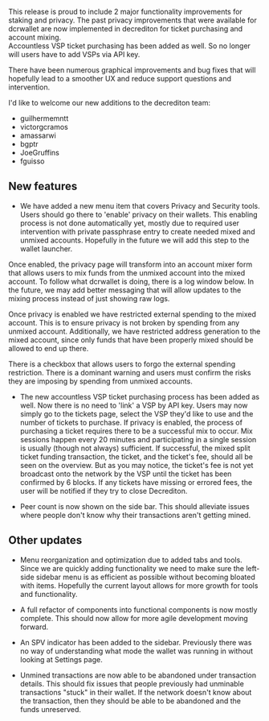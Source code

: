 This release is proud to include 2 major functionality improvements for staking
and privacy.  The past privacy improvements that were available for dcrwallet
are now implemented in decrediton for ticket purchasing and account mixing.  
Accountless VSP ticket purchasing has been added as well.  So no longer will
users have to add VSPs via API key.  

There have been numerous graphical improvements and bug fixes that will
hopefully lead to a smoother UX and reduce support questions and intervention.

I'd like to welcome our new additions to the decrediton team:

  * guilhermemntt
  * victorgcramos
  * amassarwi
  * bgptr
  * JoeGruffins
  * fguisso

## New features 

  * We have added a new menu item that covers Privacy and Security tools.  
  Users should go there to 'enable' privacy on their wallets.  This enabling
  process is not done automatically yet, mostly due to required user
  intervention with private passphrase entry to create needed mixed and unmixed 
  accounts.  Hopefully in the future we will add this step to the wallet
  launcher.  

  Once enabled, the privacy page will transform into an account mixer form that
  allows users to mix funds from the unmixed account into the mixed account.  To
  follow what dcrwallet is doing, there is a log window below.  In the future,
  we may add better messaging that will allow updates to the mixing process
  instead of just showing raw logs.

  Once privacy is enabled we have restricted external spending to the mixed
  account.  This is to ensure privacy is not broken by spending from any unmixed
  account.  Additionally, we have restricted address generation to the mixed account,
  since only funds that have been properly mixed should be allowed to end up
  there.  

  There is a checkbox that allows users to forgo the external spending
  restriction.  There is a dominant warning and users must confirm the risks
  they are imposing by spending from unmixed accounts.

  * The new accountless VSP ticket purchasing process has been added as well.
  Now there is no need to 'link' a VSP by API key.  Users may now simply go
  to the tickets page, select the VSP they'd like to use and the number of
  tickets to purchase.  If privacy is enabled, the process of purchasing a 
  ticket requires there to be a successful mix to occur. Mix sessions happen 
  every 20 minutes and participating in a single session is usually (though not 
  always) sufficient.  If successful, the mixed split ticket funding 
  transaction, the ticket, and the ticket's fee, should all be seen on the 
  overview.  But as you may notice, the ticket's fee is not yet broadcast onto 
  the network by the VSP until the ticket has been confirmed by 6 blocks.  If 
  any tickets have missing or errored fees, the user will be notified if they 
  try to close Decrediton.

  * Peer count is now shown on the side bar.  This should alleviate issues where
  people don't know why their transactions aren't getting mined.

## Other updates

  * Menu reorganization and optimization due to added tabs and tools.  Since
  we are quickly adding functionality we need to make sure the left-side sidebar
  menu is as efficient as possible without becoming bloated with items.
  Hopefully the current layout allows for more growth for tools and
  functionality.

  * A full refactor of components into functional components is now mostly
  complete.  This should now allow for more agile development moving forward.

  * An SPV indicator has been added to the sidebar.  Previously there
  was no way of understanding what mode the wallet was running in without
  looking at Settings page.

  * Unmined transactions are now able to be abandoned under transaction details.
  This should fix issues that people previously had unminable transactions
  "stuck" in their wallet.  If the network doesn't know about the transaction,
  then they should be able to be abandoned and the funds unreserved.
